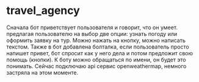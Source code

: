 # travel_agency
Сначала бот приветствует пользователя и говорит, что он умеет. предлагая пользователю на выбор две опции: узнать погоду или оформить заявку на тур. Можно нажать на кнопку, можно написать текстом. 
Также в бот добавлена болталка, если пользователь просто напишет привет, бот спросит как у него дела и потом предложит свою помощь (кнопки).
К боту можно обращаться по имени, он будет это понимать.
Сейчас подключаю api сервис openweathermap, немного застряла на этом моменте.
